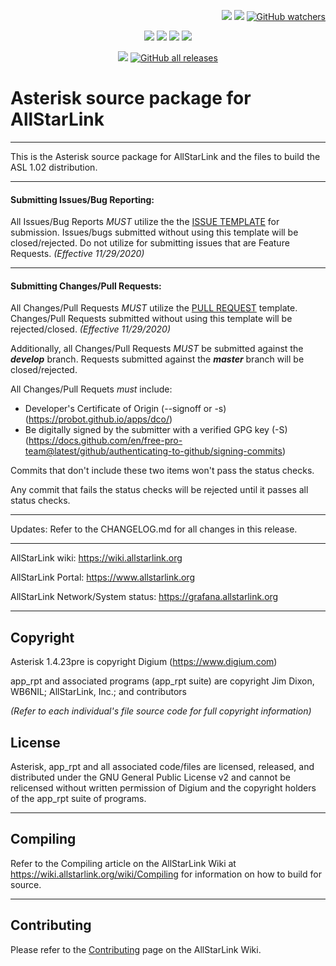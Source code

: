 <p align="right">
    <a href="https://github.com/AllStarLinkInc/Asterisk/stargazers"><img src="https://img.shields.io/github/stars/AllStarLinkInc/Asterisk.svg?style=social&label=Star" style="margin-left:5em"></a>
    <a href="https://github.com/AllStarLinkInc/Asterisk/network/members"><img src="https://img.shields.io/github/forks/AllStarLinkInc/Asterisk.svg?style=social&label=Fork"></a>
    <a href="https://github.com/AllStarLinkInc/Asterisk/watcherss"><img alt="GitHub watchers" src="https://img.shields.io/github/watchers/AllStarLinkInc/Asterisk?style=social"></a>
</p>

<p align="center">
    <a href="https://wiki.allstarlink.org"><img src="https://img.shields.io/badge/Docs-wiki-brightgreen.svg?style=for-the-badge"></a>
    <a href="https://github.com/AllStarLinkInc/Asterisk/issues"><img src="https://img.shields.io/badge/Maintained%3F-yes-green.svg?style=for-the-badge"></a>
    <a href="https://github.com/AllStarLinkInc/Asterisk/issues"><img src="https://img.shields.io/github/issues-closed/AllStarLinkInc/Asterisk.svg?style=for-the-badge"></a>
    <a href="https://github.com/AllStarLinkInc/Asterisk/pulls"><img src="https://img.shields.io/github/issues-pr-closed/AllStarLinkInc/Asterisk.svg?style=for-the-badge"></a>
</p>
<p align="center">
    <a href="https://github.com/AllStarLinkInc/Asterisk/blob/master/LICENSE"><img src="https://img.shields.io/badge/License-GPL-blue.svg?style=for-the-badge"></a>
    <a href="https://github.com/AllStarLinkInc/Asterisk/releases"><img alt="GitHub all releases" src="https://img.shields.io/github/downloads/AllStarLinkInc/Asterisk/total?color=lightgreen&style=for-the-badge"></a>
</p>

# Asterisk source package for AllStarLink

---------------------------------------------------------------------------------------------------------------------------------

This is the Asterisk source package for AllStarLink and the files to build the ASL 1.02 distribution.

---------------------------------------------------------------------------------------------------------------------------------

#### Submitting Issues/Bug Reporting:

All Issues/Bug Reports *MUST* utilize the the [ISSUE TEMPLATE](https://github.com/AllStarLinkInc/Asterisk/blob/develop/.github/ISSUE_TEMPLATE/bug_report.md) for submission.  Issues/bugs submitted without using this template will be closed/rejected.  Do not utilize for submitting issues that are Feature Requests. *(Effective 11/29/2020)*

---------------------------------------------------------------------------------------------------------------------------------

#### Submitting Changes/Pull Requests:

All Changes/Pull Requests *MUST* utilize the [PULL REQUEST](https://github.com/AllStarLinkInc/Asterisk/blob/develop/.github/PULL_REQUEST_TEMPLATE/PULL_REQUEST_TEMPLATE.md) template.   Changes/Pull Requests submitted without using this template will be rejected/closed.  *(Effective 11/29/2020)*

Additionally, all Changes/Pull Requests *MUST* be submitted against the ***develop*** branch.  Requests submitted against the ***master*** branch will be closed/rejected.

All Changes/Pull Requets *must* include:

* Developer's Certificate of Origin (--signoff or -s) (https://probot.github.io/apps/dco/)
* Be digitally signed by the submitter with a verified GPG key (-S)  (https://docs.github.com/en/free-pro-team@latest/github/authenticating-to-github/signing-commits)

Commits that don't include these two items won't pass the status checks. 

Any commit that fails the status checks will be rejected until it passes all status checks.

---------------------------------------------------------------------------------------------------------------------------------

Updates: 
Refer to the CHANGELOG.md for all changes in this release.

---------------------------------------------------------------------------------------------------------------------------------

AllStarLink wiki: https://wiki.allstarlink.org

AllStarLink Portal:  https://www.allstarlink.org

AllStarLink Network/System status:  https://grafana.allstarlink.org

---------------------------------------------------------------------------------------------------------------------------------

## Copyright

Asterisk 1.4.23pre is copyright Digium (https://www.digium.com)

app_rpt and associated programs (app_rpt suite) are copyright Jim Dixon, WB6NIL; AllStarLink, Inc.; and contributors

_(Refer to each individual's file source code for full copyright information)_

## License

Asterisk, app_rpt and all associated code/files are licensed, released, and distributed under the GNU General Public License v2 and cannot be relicensed without written permission of Digium and the copyright holders of the app_rpt suite of programs.

---------------------------------------------------------------------------------------------------------------------------------

## Compiling
Refer to the Compiling article on the AllStarLink Wiki at https://wiki.allstarlink.org/wiki/Compiling for information on how to build for source.

---------------------------------------------------------------------------------------------------------------------------------

## Contributing

Please refer to the [Contributing](https://wiki.allstarlink.org/wiki/Contributing) page on the AllStarLink Wiki.
